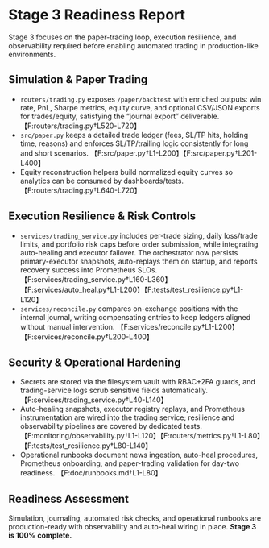 # Stage 3 Readiness Report

Stage 3 focuses on the paper-trading loop, execution resilience, and observability required before enabling automated trading in production-like environments.

## Simulation & Paper Trading
- `routers/trading.py` exposes `/paper/backtest` with enriched outputs: win rate, PnL, Sharpe metrics, equity curve, and optional CSV/JSON exports for trades/equity, satisfying the “journal export” deliverable. 【F:routers/trading.py†L520-L720】
- `src/paper.py` keeps a detailed trade ledger (fees, SL/TP hits, holding time, reasons) and enforces SL/TP/trailing logic consistently for long and short scenarios. 【F:src/paper.py†L1-L200】【F:src/paper.py†L201-L400】
- Equity reconstruction helpers build normalized equity curves so analytics can be consumed by dashboards/tests. 【F:routers/trading.py†L640-L720】

## Execution Resilience & Risk Controls
- `services/trading_service.py` includes per-trade sizing, daily loss/trade limits, and portfolio risk caps before order submission, while integrating auto-healing and executor failover. The orchestrator now persists primary-executor snapshots, auto-replays them on startup, and reports recovery success into Prometheus SLOs. 【F:services/trading_service.py†L160-L360】【F:services/auto_heal.py†L1-L200】【F:tests/test_resilience.py†L1-L120】
- `services/reconcile.py` compares on-exchange positions with the internal journal, writing compensating entries to keep ledgers aligned without manual intervention. 【F:services/reconcile.py†L1-L200】【F:services/reconcile.py†L200-L400】

## Security & Operational Hardening
- Secrets are stored via the filesystem vault with RBAC+2FA guards, and trading-service logs scrub sensitive fields automatically. 【F:services/trading_service.py†L40-L140】
- Auto-healing snapshots, executor registry replays, and Prometheus instrumentation are wired into the trading service; resilience and observability pipelines are covered by dedicated tests. 【F:monitoring/observability.py†L1-L120】【F:routers/metrics.py†L1-L80】【F:tests/test_resilience.py†L80-L140】
- Operational runbooks document news ingestion, auto-heal procedures, Prometheus onboarding, and paper-trading validation for day-two readiness. 【F:doc/runbooks.md†L1-L80】

## Readiness Assessment
Simulation, journaling, automated risk checks, and operational runbooks are production-ready with observability and auto-heal wiring in place. **Stage 3 is 100% complete.**
